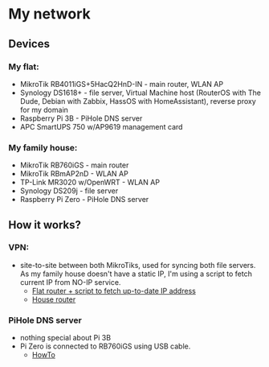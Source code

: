 # My network

## Devices
### My flat:
- MikroTik RB4011iGS+5HacQ2HnD-IN - main router, WLAN AP
- Synology DS1618+ - file server, Virtual Machine host (RouterOS with The Dude, Debian with Zabbix, HassOS with HomeAssistant), reverse proxy for my domain
- Raspberry Pi 3B - PiHole DNS server
- APC SmartUPS 750 w/AP9619 management card
### My family house:
- MikroTik RB760iGS - main router
- MikroTik RBmAP2nD - WLAN AP
- TP-Link MR3020 w/OpenWRT - WLAN AP
- Synology DS209j - file server
- Raspberry Pi Zero - PiHole DNS server

## How it works?
### VPN:
* site-to-site between both MikroTiks, used for syncing both file servers. As my family house doesn't have a static IP, I'm using a script to fetch current IP from NO-IP service.
  * [Flat router + script to fetch up-to-date IP address](https://github.com/sliwma/mysmarthome/blob/main/Network/MikroTik%20configs/VPN-site-to-site-Router1)
  * [House router](https://github.com/sliwma/mysmarthome/blob/main/Network/MikroTik%20configs/VPN-site-to-site-Router2)

### PiHole DNS server
* nothing special about Pi 3B
* Pi Zero is connected to RB760iGS using USB cable. 
  * [HowTo](https://github.com/sliwma/mysmarthome/blob/main/Network/RPi%20Zero%20with%20MikroTik.md)